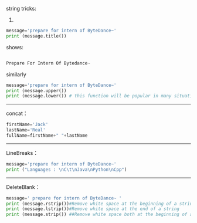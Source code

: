 string tricks:

1. 
``` python
message='prepare for intern of ByteDance~'
print (message.title())
```

shows:
``` python

Prepare For Intern Of Bytedance~

```

similarly
``` python
message='prepare for intern of ByteDance~'
print (message.upper())
print (message.lower()) # this function will be popular in many situation for user input
```

****

concat：
``` python
firstName='Jack'
lastName='Real'
fullName=firstName+" "+lastName
```
****

LineBreaks：
```python
message='prepare for intern of ByteDance~'
print ("Languages : \nC\t\nJava\nPython\nCpp")
```
****
DeleteBlank：
```python
message=' prepare for intern of ByteDance~ '
print (message.rstrip())#Remove white space at the beginning of a string
print (message.lstrip())#Remove white space at the end of a string
print (message.strip()) ##Remove white space both at the beginning of a string and at the end of a string

```
